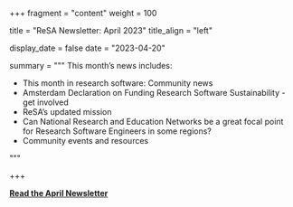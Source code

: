 +++ 
fragment = "content" 
weight = 100

title = "ReSA Newsletter: April 2023" 
title_align = "left"

display_date = false 
date = "2023-04-20"

summary = """ 
This month’s news includes:

* This month in research software: Community news
* Amsterdam Declaration on Funding Research Software Sustainability - get involved
* ReSA’s updated mission
* Can National Research and Education Networks be a great focal point for Research Software Engineers in some regions?
* Community events and resources

"""

+++

**[Read the April Newsletter](https://preview.mailerlite.com/j8y6j8v2h5/2196644832426858718/y5i4/)**
